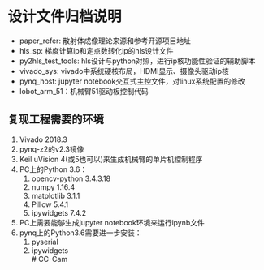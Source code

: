 ﻿# 设计文件归档说明

* paper_refer: 散射体成像理论来源和参考开源项目地址
* hls_sp: 梯度计算ip和定点数转化ip的hls设计文件
* py2hls_test_tools: hls设计与python对照，进行ip核功能性验证的辅助脚本
* vivado_sys: vivado中系统硬核布局，HDMI显示、摄像头驱动ip核
* pynq_host: jupyter notebook交互式主控文件，对linux系统配置的修改
* lobot_arm_51：机械臂51驱动板控制代码

## 复现工程需要的环境
1. Vivado 2018.3<br>
2. pynq-z2的v2.3镜像<br>
3. Keil uVision 4(或5也可以)来生成机械臂的单片机控制程序<br>
4. PC上的Python 3.6：<br>
	1. opencv-python 3.4.3.18<br>
	2. numpy 1.16.4 <br>
	3. matplotlib 3.1.1 <br>
	4. Pillow 5.4.1<br>
	5. ipywidgets 7.4.2<br>
5. PC上需要能够生成jupyter notebook环境来运行ipynb文件<br>
6. pynq上的Python3.6需要进一步安装：<br>
	1. pyserial<br>
	2. ipywidgets<br># CC-Cam
